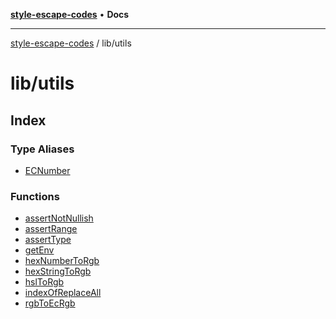[**style-escape-codes**](../../README.md) • **Docs**

***

[style-escape-codes](../../modules.md) / lib/utils

# lib/utils

## Index

### Type Aliases

- [ECNumber](type-aliases/ECNumber.md)

### Functions

- [assertNotNullish](functions/assertNotNullish.md)
- [assertRange](functions/assertRange.md)
- [assertType](functions/assertType.md)
- [getEnv](functions/getEnv.md)
- [hexNumberToRgb](functions/hexNumberToRgb.md)
- [hexStringToRgb](functions/hexStringToRgb.md)
- [hslToRgb](functions/hslToRgb.md)
- [indexOfReplaceAll](functions/indexOfReplaceAll.md)
- [rgbToEcRgb](functions/rgbToEcRgb.md)
